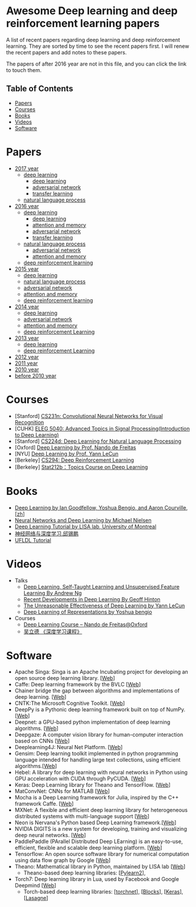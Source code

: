 # Awesome Deep learning and deep reinforcement learning papers

A list of recent papers regarding deep learning and deep reinforcement learning. They are sorted by time to see the recent papers first.
I will renew the recent papers and add notes to these papers.

The papers of after 2016 year are not in this file, and you can click the link to touch them.

## Table of Contents
- [Papers](#papers)
- [Courses](#courses)
- [Books](#books)
- [Videos](#videos)
- [Software](#software)

# Papers

- [2017 year](md/2017/dl.md)
    - [deep learning](md/2017/dl.md)
       - [deep learning](md/2017/dl.md#deep-learning) 
       - [adversarial network](md/2017/dl.md#adversarial-network)
       - [transfer learning](md/2017/dl.md#transfer-learning)
    - [natural language process](md/2017/nlp.md)
- [2016 year](md/2016/dl.md)
    - [deep learning](md/2016/dl.md)
        - [deep learning](md/2016/dl.md#deep-learning)
        - [attention and memory](md/2016/dl.md#attention-and-memory)
        - [adversarial network](md/2016/dl.md#adversarial-network)
        - [transfer learning](md/2016/dl.md#transfer-learning)
    - [natural language process](md/2016/nlp.md)
        - [adversarial network](md/2016/nlp.md#adversarial-network)
        - [attention and memory](md/2016/nlp.md#attention-and-memory)
    - [deep reinforcement learning](md/2016/rl.md)
- [2015 year](md/2015.md)
    - [deep learning](md/2015.md#deep-learning)
    - [natural language process](md/2015.md#natural-language-process)
    - [adversarial network](md/2015.md#adversarial-network)
    - [attention and memory](md/2015.md#attention-and-memory)
    - [deep reinforcement learning](md/2015.md#deep-reinforcement-learning)
- [2014 year](md/2014.md)
    - [deep learning](md/2014.md#deep-learning)
    - [adversarial network](md/2014.md#adversarial-network)
    - [attention and memory](md/2014.md#attention-and-memory)
    - [deep reinforcement Learning](md/2014.md#deep-reinforcement-learning) 
- [2013 year](md/2013.md)
    - [deep learning](md/2013.md#deep-learning)
    - [deep reinforcement Learning](md/2013.md#deep-reinforcement-learning) 
- [2012 year](md/2012.md)
- [2011 year](md/2011.md)
- [2010 year](md/2010.md)
- [before 2010 year](md/before-2010.md)

# Courses

* [Stanford] [CS231n: Convolutional Neural Networks for Visual Recognition](http://cs231n.stanford.edu/)
* [CUHK] [ELEG 5040: Advanced Topics in Signal Processing(Introduction to Deep Learning)](https://piazza.com/cuhk.edu.hk/spring2015/eleg5040/home)
* [Stanford] [CS224d: Deep Learning for Natural Language Processing](http://cs224d.stanford.edu/)
* [Oxford] [Deep Learning by Prof. Nando de Freitas](https://www.cs.ox.ac.uk/people/nando.defreitas/machinelearning/)
* [NYU] [Deep Learning by Prof. Yann LeCun](http://cilvr.cs.nyu.edu/doku.php?id=courses:deeplearning2014:start)
* [Berkeley] [CS294: Deep Reinforcement Learning](http://rll.berkeley.edu/deeprlcourse/)
* [Berkeley] [Stat212b：Topics Course on Deep Learning](http://joanbruna.github.io/stat212b/)

# Books

* [Deep Learning by Ian Goodfellow, Yoshua Bengio, and Aaron Courville](http://www.deeplearningbook.org/), [[zh](https://github.com/exacity/deeplearningbook-chinese)]
* [Neural Networks and Deep Learning by Michael Nielsen](http://neuralnetworksanddeeplearning.com/)
* [Deep Learning Tutorial by LISA lab, University of Montreal](http://deeplearning.net/tutorial/deeplearning.pdf)
* [神经网络与深度学习.邱锡鹏](https://nndl.github.io/)
* [UFLDL Tutorial](http://deeplearning.stanford.edu/wiki/index.php/UFLDL_Tutorial)

# Videos

* Talks
  * [Deep Learning, Self-Taught Learning and Unsupervised Feature Learning By Andrew Ng](https://www.youtube.com/watch?v=n1ViNeWhC24)
  * [Recent Developments in Deep Learning By Geoff Hinton](https://www.youtube.com/watch?v=vShMxxqtDDs)
  * [The Unreasonable Effectiveness of Deep Learning by Yann LeCun](https://www.youtube.com/watch?v=sc-KbuZqGkI)
  * [Deep Learning of Representations by Yoshua bengio](https://www.youtube.com/watch?v=4xsVFLnHC_0)
* Courses
  * [Deep Learning Course – Nando de Freitas@Oxford](http://www.computervisiontalks.com/tag/deep-learning-course/)
  * [吴立德 《深度学习课程》](http://list.youku.com/albumlist/show?id=21508721&ascending=1&page=1)
  
# Software

* Apache Singa: Singa is an Apache Incubating project for developing an open source deep learning library. [[Web](http://singa.incubator.apache.org/en/index.html)]
* Caffe: Deep learning framework by the BVLC [[Web](http://caffe.berkeleyvision.org/)]
* Chainer bridge the gap between algorithms and implementations of deep learning. [[Web](http://chainer.org/)]
* CNTK:The Microsoft Cognitive Toolkit. [[Web](https://github.com/Microsoft/CNTK)]
* DeepPy is a Pythonic deep learning framework built on top of NumPy.[[Web](https://github.com/andersbll/deeppy)]
* Deepnet: a GPU-based python implementation of deep learning algorithms. [[Web](https://github.com/nitishsrivastava/deepnet)]
* Deepgaze: A computer vision library for human-computer interaction based on CNNs [[Web](https://github.com/mpatacchiola/deepgaze)]
* Deeplearning4J: Neural Net Platform. [[Web](https://github.com/deeplearning4j/deeplearning4j)]
* Gensim: Deep learning toolkit implemented in python programming language intended for handling large text collections, using efficient algorithms.[[Web](http://radimrehurek.com/gensim/)]
* Hebel: A library for deep learning with neural networks in Python using GPU acceleration with CUDA through PyCUDA. [[Web](https://github.com/hannes-brt/hebel)]
* Keras: Deep Learning library for Theano and TensorFlow. [[Web](https://keras.io/)]
* MatConvNet: CNNs for MATLAB [[Web](http://www.vlfeat.org/matconvnet/)]
* Mocha is a Deep Learning framework for Julia, inspired by the C++ framework Caffe. [[Web](https://github.com/pluskid/Mocha.jl)]
* MXNet: A flexible and efficient deep learning library for heterogeneous distributed systems with multi-language support [[Web](http://mxnet.io/)]
* Neon is Nervana's Python based Deep Learning framework.[[Web](https://github.com/NervanaSystems/neon)]
* NVIDIA DIGITS is a new system for developing, training and visualizing deep neural networks. [[Web](https://developer.nvidia.com/digits)]
* PaddlePaddle (PArallel Distributed Deep LEarning) is an easy-to-use, efficient, flexible and scalable deep learning platform. [[Web](http://www.paddlepaddle.org/)]
* Tensorflow: An open source software library for numerical computation using data flow graph by Google [[Web](https://www.tensorflow.org/)]
* Theano: Mathematical library in Python, maintained by LISA lab [[Web](http://deeplearning.net/software/theano/)]
  * Theano-based deep learning libraries: [[Pylearn2](http://deeplearning.net/software/pylearn2/)],
* Torch7: Deep learning library in Lua, used by Facebook and Google Deepmind [[Web](http://torch.ch/)]
  * Torch-based deep learning libraries: [[torchnet](https://github.com/torchnet/torchnet)],
 [[Blocks](https://github.com/mila-udem/blocks)], [[Keras](http://keras.io/)], [[Lasagne](https://github.com/Lasagne/Lasagne)]
